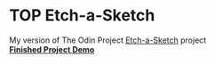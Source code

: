 # TOP Etch-a-Sketch
My version of The Odin Project <a href="https://www.theodinproject.com/courses/web-development-101/lessons/etch-a-sketch-project?ref=lnav">Etch-a-Sketch</a> project\
<strong><a href="https://courtneem.github.io/odin-project-etch-a-sketch/">Finished Project Demo</a></strong>
